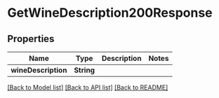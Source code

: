 # GetWineDescription200Response

## Properties
Name | Type | Description | Notes
------------ | ------------- | ------------- | -------------
**wineDescription** | **String** |  | 

[[Back to Model list]](../README.md#documentation-for-models) [[Back to API list]](../README.md#documentation-for-api-endpoints) [[Back to README]](../README.md)


